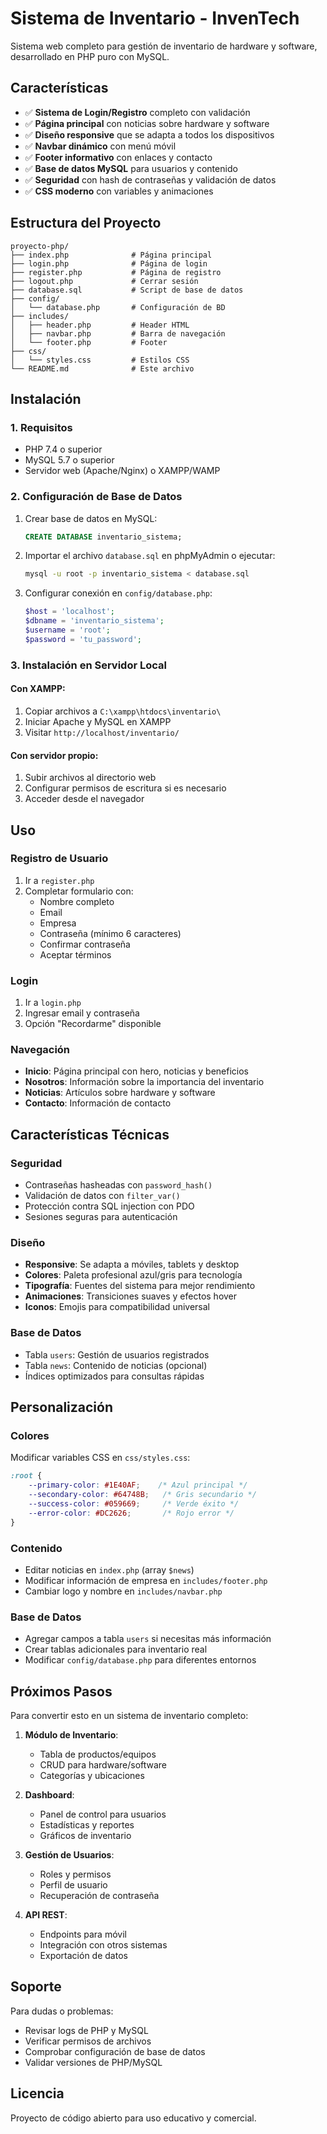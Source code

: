 # Sistema de Inventario - InvenTech

Sistema web completo para gestión de inventario de hardware y software, desarrollado en PHP puro con MySQL.

## Características

- ✅ **Sistema de Login/Registro** completo con validación
- ✅ **Página principal** con noticias sobre hardware y software
- ✅ **Diseño responsive** que se adapta a todos los dispositivos
- ✅ **Navbar dinámico** con menú móvil
- ✅ **Footer informativo** con enlaces y contacto
- ✅ **Base de datos MySQL** para usuarios y contenido
- ✅ **Seguridad** con hash de contraseñas y validación de datos
- ✅ **CSS moderno** con variables y animaciones

## Estructura del Proyecto

```
proyecto-php/
├── index.php              # Página principal
├── login.php              # Página de login
├── register.php           # Página de registro
├── logout.php             # Cerrar sesión
├── database.sql           # Script de base de datos
├── config/
│   └── database.php       # Configuración de BD
├── includes/
│   ├── header.php         # Header HTML
│   ├── navbar.php         # Barra de navegación
│   └── footer.php         # Footer
├── css/
│   └── styles.css         # Estilos CSS
└── README.md              # Este archivo
```

## Instalación

### 1. Requisitos
- PHP 7.4 o superior
- MySQL 5.7 o superior
- Servidor web (Apache/Nginx) o XAMPP/WAMP

### 2. Configuración de Base de Datos
1. Crear base de datos en MySQL:
   ```sql
   CREATE DATABASE inventario_sistema;
   ```

2. Importar el archivo `database.sql` en phpMyAdmin o ejecutar:
   ```bash
   mysql -u root -p inventario_sistema < database.sql
   ```

3. Configurar conexión en `config/database.php`:
   ```php
   $host = 'localhost';
   $dbname = 'inventario_sistema';
   $username = 'root';
   $password = 'tu_password';
   ```

### 3. Instalación en Servidor Local

#### Con XAMPP:
1. Copiar archivos a `C:\xampp\htdocs\inventario\`
2. Iniciar Apache y MySQL en XAMPP
3. Visitar `http://localhost/inventario/`

#### Con servidor propio:
1. Subir archivos al directorio web
2. Configurar permisos de escritura si es necesario
3. Acceder desde el navegador

## Uso

### Registro de Usuario
1. Ir a `register.php`
2. Completar formulario con:
   - Nombre completo
   - Email
   - Empresa
   - Contraseña (mínimo 6 caracteres)
   - Confirmar contraseña
   - Aceptar términos

### Login
1. Ir a `login.php`
2. Ingresar email y contraseña
3. Opción "Recordarme" disponible

### Navegación
- **Inicio**: Página principal con hero, noticias y beneficios
- **Nosotros**: Información sobre la importancia del inventario
- **Noticias**: Artículos sobre hardware y software
- **Contacto**: Información de contacto

## Características Técnicas

### Seguridad
- Contraseñas hasheadas con `password_hash()`
- Validación de datos con `filter_var()`
- Protección contra SQL injection con PDO
- Sesiones seguras para autenticación

### Diseño
- **Responsive**: Se adapta a móviles, tablets y desktop
- **Colores**: Paleta profesional azul/gris para tecnología
- **Tipografía**: Fuentes del sistema para mejor rendimiento
- **Animaciones**: Transiciones suaves y efectos hover
- **Iconos**: Emojis para compatibilidad universal

### Base de Datos
- Tabla `users`: Gestión de usuarios registrados
- Tabla `news`: Contenido de noticias (opcional)
- Índices optimizados para consultas rápidas

## Personalización

### Colores
Modificar variables CSS en `css/styles.css`:
```css
:root {
    --primary-color: #1E40AF;    /* Azul principal */
    --secondary-color: #64748B;   /* Gris secundario */
    --success-color: #059669;     /* Verde éxito */
    --error-color: #DC2626;       /* Rojo error */
}
```

### Contenido
- Editar noticias en `index.php` (array `$news`)
- Modificar información de empresa en `includes/footer.php`
- Cambiar logo y nombre en `includes/navbar.php`

### Base de Datos
- Agregar campos a tabla `users` si necesitas más información
- Crear tablas adicionales para inventario real
- Modificar `config/database.php` para diferentes entornos

## Próximos Pasos

Para convertir esto en un sistema de inventario completo:

1. **Módulo de Inventario**:
   - Tabla de productos/equipos
   - CRUD para hardware/software
   - Categorías y ubicaciones

2. **Dashboard**:
   - Panel de control para usuarios
   - Estadísticas y reportes
   - Gráficos de inventario

3. **Gestión de Usuarios**:
   - Roles y permisos
   - Perfil de usuario
   - Recuperación de contraseña

4. **API REST**:
   - Endpoints para móvil
   - Integración con otros sistemas
   - Exportación de datos

## Soporte

Para dudas o problemas:
- Revisar logs de PHP y MySQL
- Verificar permisos de archivos
- Comprobar configuración de base de datos
- Validar versiones de PHP/MySQL

## Licencia

Proyecto de código abierto para uso educativo y comercial.